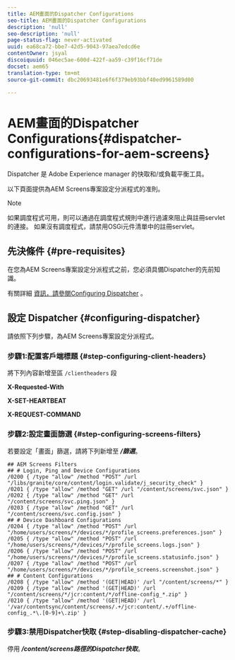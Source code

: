 ```yaml
---
title: AEM畫面的Dispatcher Configurations
seo-title: AEM畫面的Dispatcher Configurations
description: 'null'
seo-description: 'null'
page-status-flag: never-activated
uuid: ea68ca72-bbe7-42d5-9043-97aea7edcd6e
contentOwner: jsyal
discoiquuid: 046ec5ae-600d-422f-aa59-c39f16cf71de
docset: aem65
translation-type: tm+mt
source-git-commit: dbc20693481e6f6f379eb93bbf40ed9961589d00

---
```



# AEM畫面的Dispatcher Configurations{#dispatcher-configurations-for-aem-screens}

Dispatcher 是 Adobe Experience manager 的快取和/或負載平衡工具。

以下頁面提供為AEM Screens專案設定分派程式的准則。

>[!NOTE]
>如果調度程式可用，則可以通過在調度程式規則中進行過濾來阻止與註冊servlet的連接。
>如果沒有調度程式，請禁用OSGi元件清單中的註冊servlet。

## 先決條件 {#pre-requisites}

在您為AEM Screens專案設定分派程式之前，您必須具備Dispatcher的先前知識。

有關詳細 [資訊，請參閱Configuring Dispatcher](https://docs.adobe.com/content/help/en/experience-manager-dispatcher/using/configuring/dispatcher-configuration.html) 。

## 設定 Dispatcher {#configuring-dispatcher}

請依照下列步驟，為AEM Screens專案設定分派程式。

### 步驟1:配置客戶端標題 {#step-configuring-client-headers}

將下列內容新增至區 `/clientheaders` 段

**X-Requested-With**

**X-SET-HEARTBEAT**

**X-REQUEST-COMMAND**

### 步驟2:設定畫面篩選 {#step-configuring-screens-filters}

若要設定「畫面」篩選，請將下列新增至 ***/篩選&#x200B;***。

```
## AEM Screens Filters
## # Login, Ping and Device Configurations
/0200 { /type "allow" /method "POST" /url "/libs/granite/core/content/login.validate/j_security_check" }
/0201 { /type "allow" /method "GET" /url "/content/screens/svc.json" }
/0202 { /type "allow" /method "GET" /url "/content/screens/svc.ping.json" }
/0203 { /type "allow" /method "GET" /url "/content/screens/svc.config.json" }
## # Device Dashboard Configurations
/0204 { /type "allow" /method "POST" /url "/home/users/screens/*/devices/*/profile_screens.preferences.json" }
/0205 { /type "allow" /method "POST" /url "/home/users/screens/*/devices/*/profile_screens.logs.json" }
/0206 { /type "allow" /method "POST" /url "/home/users/screens/*/devices/*/profile_screens.statusinfo.json" }
/0207 { /type "allow" /method "POST" /url "/home/users/screens/*/devices/*/profile_screens.screenshot.json" }
## # Content Configurations
/0208 { /type "allow" /method '(GET|HEAD)' /url "/content/screens/*" }
/0209 { /type "allow" /method '(GET|HEAD)' /url "/content/screens/*/jcr:content/*/offline-config_*.zip" }
/0210 { /type "allow" /method '(GET|HEAD)' /url '/var/contentsync/content/screens/.+/jcr:content/.+/offline-config_.*\.[0-9]+\.zip' }
```

### 步驟3:禁用Dispatcher快取 {#step-disabling-dispatcher-cache}

停用 ***/content/screens路徑的Dispatcher快取&#x200B;***。
